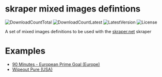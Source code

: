 # skraper mixed images defintions
![DownloadCountTotal](https://img.shields.io/github/downloads/joyrider3774/skraper_mixed_images/total?label=total%20downloads&style=plastic) ![DownloadCountLatest](https://img.shields.io/github/downloads/joyrider3774/skraper_mixed_images/latest/total?style=plastic) ![LatestVersion](https://img.shields.io/github/v/tag/joyrider3774/skraper_mixed_images?label=Latest%20version&style=plastic) ![License](https://img.shields.io/github/license/joyrider3774/skraper_mixed_images?style=plastic)

A set of mixed images definitions to be used with the [skraper.net](https://www.skraper.net) skraper

# Examples
* [90 Minutes - European Prime Goal (Europe)](./examples/90%20Minutes%20-%20European%20Prime%20Goal%20(Europe).md)
* [Wipeout Pure (USA)](./examples/Wipeout%20Pure%20(USA).md)
